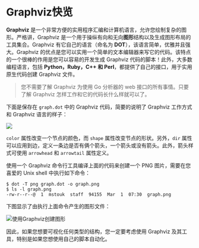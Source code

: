 # **Graphviz快览**

**Graphviz** 是一个非常方便的实用程序汇编和计算机语言，允许您绘制复杂的图形。严格讲，Graphviz 是一个用于操纵有向和无向**图形**结构以及生成图形布局的工具集合。Graphviz 有它自己的语言（命名为 **DOT**），该语言简单，优雅并且强大。Graphviz 的优点是您可以实用一个简单的文本编辑器来写它的代码。该特点的一个很棒的作用是您可以容易的开发生成 Graphviz 代码的脚本！此外，大多数编程语言，包括 **Python，Ruby，C++ 和 Perl**，都提供了自己的接口，用于实用原生代码创建 Graphviz 文件。

> 您不需要了解 Graphviz 为使用 Go 分析器的 web 接口的所有事情。只要了解 Graphviz 怎样工作和它的代码长什么样就可以了。

下面是保存在 `graph.dot` 中的 Graphviz 代码，简要的说明了 Graphviz 工作方式和 Graphviz 语言的样子：

![](https://github.com/hantmac/Mastering_Go_ZH_CN/tree/master/images/chapter11/11.5.4.2.jpg)

`color` 属性改变一个节点的颜色，而 `shape` 属性改变节点的形状。另外，`dir` 属性可以应用到边，定义一条边是否有俩个箭头，一个箭头或没有箭头。此外，箭头样式可使用 `arrowhead` 和 `arrowtail` 属性定义。

使用一个 Graphviz 命令行工具编译上面的代码来创建一个 PNG 图片，需要在您喜爱的 Unix shell 中执行如下命令：

```shell
$ dot -T png graph.dot -o graph.png
$ ls -l graph.png
-rw-r--r--@  1  mstouk  staff  94155  Mar  1  07:30  graph.png
```

下图显示了由执行上面命令产生的图形文件：

![使用Graphviz创建图形](https://github.com/hantmac/Mastering_Go_ZH_CN/tree/master/images/chapter11/11.5.4.2.jpg)

因此，如果您想要可视化任何类型的结构，您一定要考虑使用 Graphviz 及其工具，特别是如果您想使用自己的脚本自动化。


